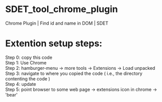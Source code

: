 # SDET_tool_chrome_plugin

Chrome Plugin | Find id and name in DOM | SDET

# Extention setup steps:   
Step 0: copy this code   
Step 1: Use Chrome  
Step 2: hamburger-menu -> more tools -> Extensions -> Load unpacked     
Step 3: navigate to where you copied the code ( i.e., the directory contenting the code )  
Step 4: update    
Step 5: point browser to some web page -> extensions icon in chrome -> 'bear'  

